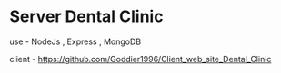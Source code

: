 # Server Dental Clinic

use - NodeJs , Express , MongoDB

client - https://github.com/Goddier1996/Client_web_site_Dental_Clinic
 
 
 
 
  
 
 
 
 
